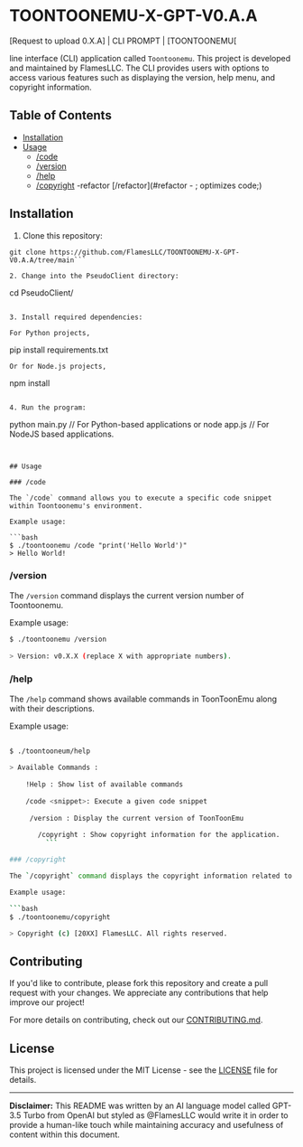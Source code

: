 # TOONTOONEMU-X-GPT-V0.A.A
[Request to upload 0.X.A]
| CLI PROMPT | 
[TOONTOONEMU[

line interface (CLI) application called `Toontoonemu`. This project is developed and maintained by FlamesLLC. The CLI provides users with options to access various features such as displaying the version, help menu, and copyright information.

## Table of Contents
- [Installation](#installation)
- [Usage](#usage)
  - [/code](#code)
  - [/version](#version)
  - [/help](#help)
  - [/copyright](#copyright)
-refactor [/refactor](#refactor - ; optimizes code;)


## Installation

1. Clone this repository:
```
git clone https://github.com/FlamesLLC/TOONTOONEMU-X-GPT-V0.A.A/tree/main```

2. Change into the PseudoClient directory:
```
cd PseudoClient/
``` 

3. Install required dependencies:

For Python projects,
```
pip install requirements.txt
``` 
Or for Node.js projects,
 ```
npm install 
 ```

4. Run the program: 
 ```
python main.py // For Python-based applications or node app.js // For NodeJS based applications.
 ```


## Usage

### /code

The `/code` command allows you to execute a specific code snippet within Toontoonemu's environment.

Example usage:

```bash
$ ./toontoonemu /code "print('Hello World')"
> Hello World!
 ```

 ### /version
 
 The `/version` command displays the current version number of Toontoonemu.
  
 Example usage:
  
 ```bash
 $ ./toontoonemu /version
  
 > Version: v0.X.X (replace X with appropriate numbers).
   ```

 ### /help
 
 The `/help` command shows available commands in ToonToonEmu along with their descriptions.
   
 Example usage:
    
 ```bash
    
 $ ./toontooneum/help
     
 > Available Commands :
     
     !Help : Show list of available commands
      
     /code <snippet>: Execute a given code snippet
        
      /version : Display the current version of ToonToonEmu
         
        /copyright : Show copyright information for the application.
          ```

### /copyright

The `/copyright` command displays the copyright information related to FlamesLLC and PseudoClient.

Example usage:

```bash
$ ./toontoonemu/copyright

> Copyright (c) [20XX] FlamesLLC. All rights reserved.
```

## Contributing 

If you'd like to contribute, please fork this repository and create a pull request with your changes. We appreciate any contributions that help improve our project!

For more details on contributing, check out our [CONTRIBUTING.md](./CONTRIBUTING.md).

## License

This project is licensed under the MIT License - see the [LICENSE](./LICENSE) file for details.

---

**Disclaimer:** This README was written by an AI language model called GPT-3.5 Turbo from OpenAI but styled as @FlamesLLC would write it in order to provide a human-like touch while maintaining accuracy and usefulness of content within this document.
